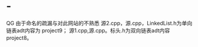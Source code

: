 # -
QG
由于命名的疏漏与对此网站的不熟悉
源2.cpp，源.cpp，LinkedList.h为单向链表adt内容为 project9；
源1.cpp,源.cpp。标头.h为双向链表adt内容 project8。
